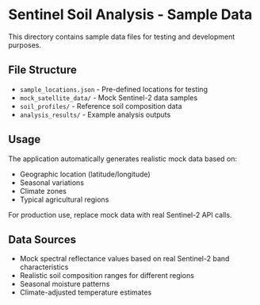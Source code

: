 # Sentinel Soil Analysis - Sample Data

This directory contains sample data files for testing and development purposes.

## File Structure

- `sample_locations.json` - Pre-defined locations for testing
- `mock_satellite_data/` - Mock Sentinel-2 data samples
- `soil_profiles/` - Reference soil composition data
- `analysis_results/` - Example analysis outputs

## Usage

The application automatically generates realistic mock data based on:
- Geographic location (latitude/longitude)
- Seasonal variations
- Climate zones
- Typical agricultural regions

For production use, replace mock data with real Sentinel-2 API calls.

## Data Sources

- Mock spectral reflectance values based on real Sentinel-2 band characteristics
- Realistic soil composition ranges for different regions
- Seasonal moisture patterns
- Climate-adjusted temperature estimates
